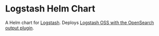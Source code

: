 # Logstash Helm Chart

A Helm chart for [Logstash](https://www.elastic.co/logstash). Deploys [Logstash OSS with the OpenSearch output plugin](https://hub.docker.com/r/opensearchproject/logstash-oss-with-opensearch-output-plugin).
